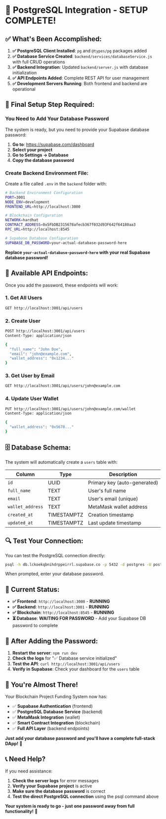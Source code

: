 # 🐘 **PostgreSQL Integration - SETUP COMPLETE!**

## ✅ **What's Been Accomplished:**

1. **✅ PostgreSQL Client Installed**: `pg` and `@types/pg` packages added
2. **✅ Database Service Created**: `backend/services/databaseService.js` with full CRUD operations
3. **✅ Backend Integration**: Updated `backend/server.js` with database initialization
4. **✅ API Endpoints Added**: Complete REST API for user management
5. **✅ Development Servers Running**: Both frontend and backend are operational

## 🔧 **Final Setup Step Required:**

### **You Need to Add Your Database Password**

The system is ready, but you need to provide your Supabase database password:

1. **Go to**: https://supabase.com/dashboard
2. **Select your project**
3. **Go to Settings → Database**
4. **Copy the database password**

### **Create Backend Environment File:**

Create a file called `.env` in the `backend` folder with:

```bash
# Backend Environment Configuration
PORT=3001
NODE_ENV=development
FRONTEND_URL=http://localhost:3000

# Blockchain Configuration
NETWORK=hardhat
CONTRACT_ADDRESS=0x5FbDB2315678afecb367f032d93F642f64180aa3
RPC_URL=http://localhost:8545

# Supabase Database Configuration
SUPABASE_DB_PASSWORD=your-actual-database-password-here
```

**Replace `your-actual-database-password-here` with your real Supabase database password!**

## 🚀 **Available API Endpoints:**

Once you add the password, these endpoints will work:

### **1. Get All Users**
```bash
GET http://localhost:3001/api/users
```

### **2. Create User**
```bash
POST http://localhost:3001/api/users
Content-Type: application/json

{
  "full_name": "John Doe",
  "email": "john@example.com",
  "wallet_address": "0x1234..."
}
```

### **3. Get User by Email**
```bash
GET http://localhost:3001/api/users/john@example.com
```

### **4. Update User Wallet**
```bash
PUT http://localhost:3001/api/users/john@example.com/wallet
Content-Type: application/json

{
  "wallet_address": "0x5678..."
}
```

## 🗄️ **Database Schema:**

The system will automatically create a `users` table with:

| Column | Type | Description |
|--------|------|-------------|
| `id` | UUID | Primary key (auto-generated) |
| `full_name` | TEXT | User's full name |
| `email` | TEXT | User's email (unique) |
| `wallet_address` | TEXT | MetaMask wallet address |
| `created_at` | TIMESTAMPTZ | Creation timestamp |
| `updated_at` | TIMESTAMPTZ | Last update timestamp |

## 🔍 **Test Your Connection:**

You can test the PostgreSQL connection directly:

```bash
psql -h db.lckoekqbnihdrppeirrl.supabase.co -p 5432 -d postgres -U postgres
```

When prompted, enter your database password.

## 🎯 **Current Status:**

- **✅ Frontend**: `http://localhost:3000` - **RUNNING**
- **✅ Backend**: `http://localhost:3001` - **RUNNING**
- **✅ Blockchain**: `http://localhost:8545` - **RUNNING**
- **⏳ Database**: **WAITING FOR PASSWORD** - Add your Supabase DB password to complete

## 🚀 **After Adding the Password:**

1. **Restart the server**: `npm run dev`
2. **Check the logs** for "✅ Database service initialized"
3. **Test the API**: `curl http://localhost:3001/api/users`
4. **Verify in Supabase**: Check your dashboard for the `users` table

## 🎊 **You're Almost There!**

Your Blockchain Project Funding System now has:
- ✅ **Supabase Authentication** (frontend)
- ✅ **PostgreSQL Database Service** (backend)
- ✅ **MetaMask Integration** (wallet)
- ✅ **Smart Contract Integration** (blockchain)
- ✅ **Full API Layer** (backend endpoints)

**Just add your database password and you'll have a complete full-stack DApp!** 🚀

## 📞 **Need Help?**

If you need assistance:
1. **Check the server logs** for error messages
2. **Verify your Supabase project** is active
3. **Make sure the database password** is correct
4. **Test the direct PostgreSQL connection** using the psql command above

**Your system is ready to go - just one password away from full functionality!** 🎉
